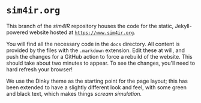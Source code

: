 # `sim4ir.org`

This branch of the *sim4IR* repository houses the code for the static, Jekyll-powered website hosted at [`https://www.sim4ir.org`](https://www.sim4ir.org).

You will find all the necessary code in the `docs` directory. All content is provided by the files with the `.markdown` extension. Edit these at will, and push the changes for a GitHub action to force a rebuild of the website. This should take about two minutes to appear. To see the changes, you'll need to hard refresh your browser!

We use the Dinky theme as the starting point for the page layout; this has been extended to have a slightly different look and feel, with some green and black text, which makes things *scream simulation.*